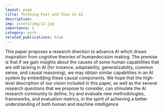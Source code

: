 ```yaml
---
layout: page
title: Thinking Fast and Slow in AI
description:
img: assets/img/12.jpg
importance: 1
category: work
related_publications: true
---
```


This paper proposes a research direction to advance AI which draws inspiration from cognitive theories of humandecision making. The premise is that if we gain insights about the causes of some human capabilities that are still lacking in AI (for instance, adaptability, generalizability, common sense, and causal reasoning), we may obtain similar capabilities in an AI system by embedding these causal components. We hope that the high-level description of our vision included in this paper, as well as the several research questions that we propose to consider, can stimulate the AI research community to define, try and evaluate new methodologies, frameworks, and evaluation metrics, in the spirit of achieving a better understanding of both human and machine intelligence